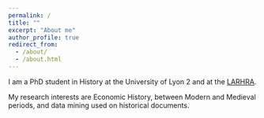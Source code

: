 ```yaml
---
permalink: /
title: ""
excerpt: "About me"
author_profile: true
redirect_from: 
  - /about/
  - /about.html
---
```




I am a PhD student in History at the University of Lyon 2 and at the [LARHRA](https://larhra.fr/member/btourenc/).

My research interests are Economic History, between Modern and Medieval periods, and data mining used on historical documents.





